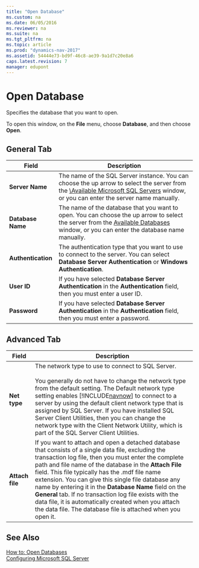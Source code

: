 ```yaml
---
title: "Open Database"
ms.custom: na
ms.date: 06/05/2016
ms.reviewer: na
ms.suite: na
ms.tgt_pltfrm: na
ms.topic: article
ms.prod: "dynamics-nav-2017"
ms.assetid: 54444e73-bd9f-46c8-ae39-9a1d7c20e8a6
caps.latest.revision: 7
manager: edupont
---
```

# Open Database
Specifies the database that you want to open.  

 To open this window, on the **File** menu, choose **Database**, and then choose **Open**.  

## General Tab  

|Field|Description|  
|-----------|-----------------|  
|**Server Name**|The name of the SQL Server instance. You can choose the up arrow to select the server from the [\Available Microsoft SQL Servers](-$-S_2341-Available-Microsoft-SQL-Servers-$-.md) window, or you can enter the server name manually.|  
|**Database Name**|The name of the database that you want to open. You can choose the up arrow to select the server from the [Available Databases](-$-S_2342-Available-Databases-$-.md) window, or you can enter the database name manually.|  
|**Authentication**|The authentication type that you want to use to connect to the server. You can select **Database Server Authentication** or **Windows Authentication**.|  
|**User ID**|If you have selected **Database Server Authentication** in the **Authentication** field, then you must enter a user ID.|  
|**Password**|If you have selected **Database Server Authentication** in the **Authentication** field, then you must enter a password.|  

## Advanced Tab  

|Field|Description|  
|-----------|-----------------|  
|**Net type**|The network type to use to connect to SQL Server.<br /><br /> You generally do not have to change the network type from the default setting. The Default network type setting enables [!INCLUDE[navnow](../includes/navnow_md.md)] to connect to a server by using the default client network type that is assigned by SQL Server. If you have installed SQL Server Client Utilities, then you can change the network type with the Client Network Utility, which is part of the SQL Server Client Utilities.|  
|**Attach file**|If you want to attach and open a detached database that consists of a single data file, excluding the transaction log file, then you must enter the complete path and file name of the database in the **Attach File** field. This file typically has the .mdf file name extension. You can give this single file database any name by entering it in the **Database Name** field on the **General** tab. If no transaction log file exists with the data file, it is automatically created when you attach the data file. The database file is attached when you open it.|  

## See Also  
 [How to: Open Databases](../How-to--Open-Databases.md)   
 [Configuring Microsoft SQL Server](../Configuring-Microsoft-SQL-Server.md)
